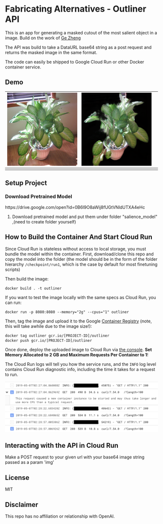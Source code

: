 # Fabricating Alternatives - Outliner API

This is an app for generating a masked cutout of the most salient object in a image. Build on the work of [Ge Zheng](https://github.com/Joker316701882/Salient-Object-Detection)

The API was build to take a DataURL base64 string as a post request and returns the masked image in the same format. 

The code can easily be shipped to Google Cloud Run or other Docker container service.

## Demo


| [![VideoBlocks](test_output/plant.jpeg )](http://videoblocks.com)  | [![AudioBlocks](test_output/alpha.png)](http://audioblocks.com) |  |
|:---:|:---:|:---:|
|||  |



## Setup Project
<h3> Download Pretrained Model </h3>
https://drive.google.com/open?id=0B6l9O8aWij8fUGtVNldUTXA4eHc

1. Download pretrained model and put them under folder "salience_model" ,(need to create folder yourself)<br />


## How to Build the Container And Start Cloud Run

Since Cloud Run is stateless without access to local storage, you must bundle the model within the container. First, download/clone this repo and copy the model into the folder (the model should be in the form of the folder hierarchy `/checkpoint/run1`, which is the case by default for most finetuning scripts)

Then build the image:

```shell
docker build . -t outliner
```

If you want to test the image locally with the same specs as Cloud Run, you can run:

```shell
docker run -p 8080:8080 --memory="2g" --cpus="1" outliner
```


Then, tag the image and upload it to the Google [Container Registry](https://console.cloud.google.com/kubernetes/images/list) (note, this will take awhile due to the image size!):

```shell
docker tag outliner gcr.io/[PROJECT-ID]/outliner
docker push gcr.io/[PROJECT-ID]/outliner
```

Once done, deploy the uploaded image to Cloud Run via [the console](https://console.cloud.google.com/run). **Set Memory Allocated to 2 GB and Maximum Requests Per Container to 1**!

The Cloud Run logs will tell you how the service runs, and the `INFO` log level contains Cloud Run diagnostic info, including the time it takes for a request to run.

![logs](docs/logs.png)

## Interacting with the API in Cloud Run

Make a POST request to your given url with your base64 image string passed as a param 'img'

## License

MIT

## Disclaimer

This repo has no affiliation or relationship with OpenAI.
